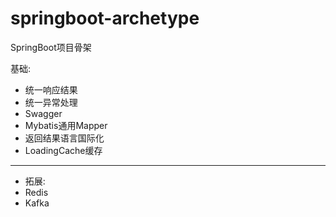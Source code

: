 # springboot-archetype
SpringBoot项目骨架

基础:
- 统一响应结果
- 统一异常处理
- Swagger
- Mybatis通用Mapper
- 返回结果语言国际化
- LoadingCache缓存

---

- 拓展:
- Redis
- Kafka
